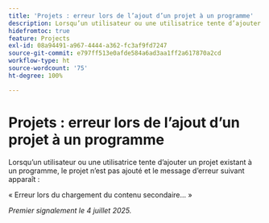```yaml
---
title: 'Projets : erreur lors de l’ajout d’un projet à un programme'
description: Lorsqu’un utilisateur ou une utilisatrice tente d’ajouter un projet existant à un programme, le projet n’est pas ajouté et un message d’erreur s’affiche.
hidefromtoc: true
feature: Projects
exl-id: 08a94491-a967-4444-a362-fc3af9fd7247
source-git-commit: e797ff513e0afde584a6ad3aa1ff2a617870a2cd
workflow-type: ht
source-wordcount: '75'
ht-degree: 100%

---
```


# Projets : erreur lors de l’ajout d’un projet à un programme

Lorsqu’un utilisateur ou une utilisatrice tente d’ajouter un projet existant à un programme, le projet n’est pas ajouté et le message d’erreur suivant apparaît :

« Erreur lors du chargement du contenu secondaire... »

_Premier signalement le 4 juillet 2025._
